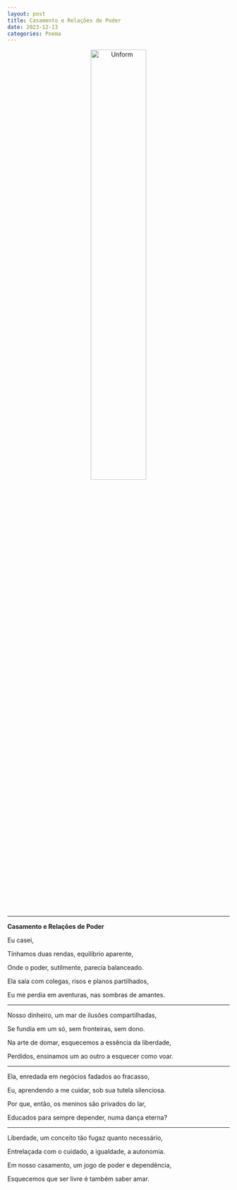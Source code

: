 ```yaml
---
layout: post
title: Casamento e Relações de Poder
date: 2023-12-13
categories: Poema
---
```


<p align="center">
<img src="{{ site.baseurl }}/images/2023-12-31-Casamento-e-Relacoes-de-Poder.png" 
height="50%" width="50%" alt="Unform" />
</p>

---

**Casamento e Relações de Poder**

Eu casei,  

Tínhamos duas rendas, equilíbrio aparente,  

Onde o poder, sutilmente, parecia balanceado.  

Ela saía com colegas, risos e planos partilhados,  

Eu me perdia em aventuras, nas sombras de amantes.

---

Nosso dinheiro, um mar de ilusões compartilhadas,  

Se fundia em um só, sem fronteiras, sem dono.  

Na arte de domar, esquecemos a essência da liberdade,  

Perdidos, ensinamos um ao outro a esquecer como voar.

---

Ela, enredada em negócios fadados ao fracasso,  

Eu, aprendendo a me cuidar, sob sua tutela silenciosa.  

Por que, então, os meninos são privados do lar,  

Educados para sempre depender, numa dança eterna?

---

Liberdade, um conceito tão fugaz quanto necessário,  

Entrelaçada com o cuidado, a igualdade, a autonomia.  

Em nosso casamento, um jogo de poder e dependência,  

Esquecemos que ser livre é também saber amar.